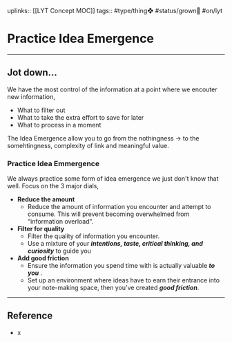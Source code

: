 uplinks:: [[LYT Concept MOC]]
tags:: #type/thing❖ #status/grown🌳 #on/lyt 

# Practice Idea Emergence
---
## Jot down...
We have the most control of the information at a point where we encouter new information, 
- What to filter out
- What to take the extra effort to save for later
- What to process in a moment

The Idea Emergence allow you to go from the nothingness -> to the somehtingness, complexity of link and meaningful value. 

### Practice Idea Emmergence
We always practice some form of idea emergence we just don't know that well. Focus on the 3 major dials,
- **Reduce the amount**
	- Reduce the amount of information you encounter and attempt to consume. This will prevent becoming overwhelmed from “information overload”.
- **Filter for quality**
	- Filter the quality of information you encounter.
	- Use a mixture of your _**intentions, taste, critical thinking, and curiosity**_ to guide you
- **Add good friction**
	- Ensure the information you spend time with is actually valuable _**to you**_ .
	- Set up an environment where ideas have to earn their entrance into your note-making space, then you’ve created _**good friction**_.

---
## Reference
- x